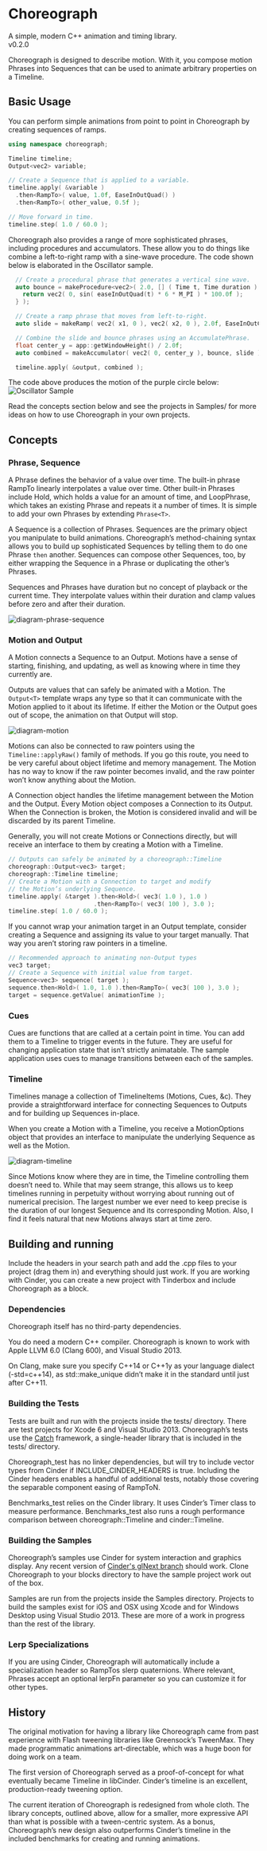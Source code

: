 # Choreograph

A simple, modern C++ animation and timing library.  
v0.2.0

Choreograph is designed to describe motion. With it, you compose motion Phrases into Sequences that can be used to animate arbitrary properties on a Timeline.

## Basic Usage

You can perform simple animations from point to point in Choreograph by creating sequences of ramps.

```c++
using namespace choreograph;

Timeline timeline;
Output<vec2> variable;

// Create a Sequence that is applied to a variable.
timeline.apply( &variable )
  .then<RampTo>( value, 1.0f, EaseInOutQuad() )
  .then<RampTo>( other_value, 0.5f );

// Move forward in time.
timeline.step( 1.0 / 60.0 );
```

Choreograph also provides a range of more sophisticated phrases, including procedures and accumulators. These allow you to do things like combine a left-to-right ramp with a sine-wave procedure. The code shown below is elaborated in the Oscillator sample.

```c++
  // Create a procedural phrase that generates a vertical sine wave.
  auto bounce = makeProcedure<vec2>( 2.0, [] ( Time t, Time duration ) {
    return vec2( 0, sin( easeInOutQuad(t) * 6 * M_PI ) * 100.0f );
  } );

  // Create a ramp phrase that moves from left-to-right.
  auto slide = makeRamp( vec2( x1, 0 ), vec2( x2, 0 ), 2.0f, EaseInOutCubic() );

  // Combine the slide and bounce phrases using an AccumulatePhrase.
  float center_y = app::getWindowHeight() / 2.0f;
  auto combined = makeAccumulator( vec2( 0, center_y ), bounce, slide );

  timeline.apply( &output, combined );
```

The code above produces the motion of the purple circle below:
![Oscillator Sample](https://cloud.githubusercontent.com/assets/81553/4703448/2a5214ac-586b-11e4-9db5-7b081b4011c3.gif)

Read the concepts section below and see the projects in Samples/ for more ideas on how to use Choreograph in your own projects.

## Concepts

### Phrase, Sequence

A Phrase defines the behavior of a value over time. The built-in phrase RampTo linearly interpolates a value over time. Other built-in Phrases include Hold, which holds a value for an amount of time, and LoopPhrase, which takes an existing Phrase and repeats it a number of times. It is simple to add your own Phrases by extending `Phrase<T>`.

A Sequence is a collection of Phrases. Sequences are the primary object you manipulate to build animations. Choreograph’s method-chaining syntax allows you to build up sophisticated Sequences by telling them to do one Phrase `then` another. Sequences can compose other Sequences, too, by either wrapping the Sequence in a Phrase or duplicating the other’s Phrases.

Sequences and Phrases have duration but no concept of playback or the current time. They interpolate values within their duration and clamp values before zero and after their duration.

![diagram-phrase-sequence](https://cloud.githubusercontent.com/assets/81553/4703002/31e31d32-5867-11e4-8296-f6887338dd99.jpg)

### Motion and Output

A Motion connects a Sequence to an Output. Motions have a sense of starting, finishing, and updating, as well as knowing where in time they currently are.

Outputs are values that can safely be animated with a Motion. The `Output<T>` template wraps any type so that it can communicate with the Motion applied to it about its lifetime. If either the Motion or the Output goes out of scope, the animation on that Output will stop.

![diagram-motion](https://cloud.githubusercontent.com/assets/81553/4703117/2268d490-5868-11e4-8435-789f83e07eee.jpg)

Motions can also be connected to raw pointers using the `Timeline::applyRaw()` family of methods. If you go this route, you need to be very careful about object lifetime and memory management. The Motion has no way to know if the raw pointer becomes invalid, and the raw pointer won’t know anything about the Motion.

A Connection object handles the lifetime management between the Motion and the Output. Every Motion object composes a Connection to its Output. When the Connection is broken, the Motion is considered invalid and will be discarded by its parent Timeline.

Generally, you will not create Motions or Connections directly, but will receive an interface to them by creating a Motion with a Timeline.

```c++
// Outputs can safely be animated by a choreograph::Timeline
choreograph::Output<vec3> target;
choreograph::Timeline timeline;
// Create a Motion with a Connection to target and modify
// the Motion’s underlying Sequence.
timeline.apply( &target ).then<Hold>( vec3( 1.0 ), 1.0 )
                        .then<RampTo>( vec3( 100 ), 3.0 );
timeline.step( 1.0 / 60.0 );
```

If you cannot wrap your animation target in an Output template, consider creating a Sequence and assigning its value to your target manually. That way you aren’t storing raw pointers in a timeline.

```c++
// Recommended approach to animating non-Output types
vec3 target;
// Create a Sequence with initial value from target.
Sequence<vec3> sequence( target );
sequence.then<Hold>( 1.0, 1.0 ).then<RampTo>( vec3( 100 ), 3.0 );
target = sequence.getValue( animationTime );
```

### Cues

Cues are functions that are called at a certain point in time. You can add them to a Timeline to trigger events in the future. They are useful for changing application state that isn’t strictly animatable. The sample application uses cues to manage transitions between each of the samples.

### Timeline
Timelines manage a collection of TimelineItems (Motions, Cues, &c). They provide a straightforward interface for connecting Sequences to Outputs and for building up Sequences in-place.

When you create a Motion with a Timeline, you receive a MotionOptions object that provides an interface to manipulate the underlying Sequence as well as the Motion.

![diagram-timeline](https://cloud.githubusercontent.com/assets/81553/4703003/31f3155c-5867-11e4-932d-5e8cd5da1c33.jpg)

Since Motions know where they are in time, the Timeline controlling them doesn’t need to. While that may seem strange, this allows us to keep timelines running in perpetuity without worrying about running out of numerical precision. The largest number we ever need to keep precise is the duration of our longest Sequence and its corresponding Motion. Also, I find it feels natural that new Motions always start at time zero.

## Building and running

Include the headers in your search path and add the .cpp files to your project (drag them in) and everything should just work. If you are working with Cinder, you can create a new project with Tinderbox and include Choreograph as a block.

### Dependencies

Choreograph itself has no third-party dependencies.

You do need a modern C++ compiler. Choreograph is known to work with Apple LLVM 6.0 (Clang 600), and Visual Studio 2013.

On Clang, make sure you specify C++14 or C++1y as your language dialect (-std=c++14), as std::make_unique didn’t make it in the standard until just after C++11.

### Building the Tests

Tests are built and run with the projects inside the tests/ directory. There are test projects for Xcode 6 and Visual Studio 2013. Choreograph’s tests use the [Catch](https://github.com/philsquared/Catch) framework, a single-header library that is included in the tests/ directory.

Choreograph_test has no linker dependencies, but will try to include vector types from Cinder if INCLUDE_CINDER_HEADERS is true. Including the Cinder headers enables a handful of additional tests, notably those covering the separable component easing of RampToN.

Benchmarks_test relies on the Cinder library. It uses Cinder’s Timer class to measure performance. Benchmarks_test also runs a rough performance comparison between choreograph::Timeline and cinder::Timeline.

### Building the Samples

Choreograph’s samples use Cinder for system interaction and graphics display. Any recent version of [Cinder's glNext branch](https://github.com/cinder/cinder/tree/glNext) should work. Clone Choreograph to your blocks directory to have the sample project work out of the box.

Samples are run from the projects inside the Samples directory. Projects to build the samples exist for iOS and OSX using Xcode and for Windows Desktop using Visual Studio 2013. These are more of a work in progress than the rest of the library.

### Lerp Specializations
If you are using Cinder, Choreograph will automatically include a specialization header so RampTos slerp quaternions. Where relevant, Phrases accept an optional lerpFn parameter so you can customize it for other types.

## History

The original motivation for having a library like Choreograph came from past experience with Flash tweening libraries like Greensock’s TweenMax. They made programmatic animations art-directable, which was a huge boon for doing work on a team.

The first version of Choreograph served as a proof-of-concept for what eventually became Timeline in libCinder. Cinder’s timeline is an excellent, production-ready tweening option.

The current iteration of Choreograph is redesigned from whole cloth. The library concepts, outlined above, allow for a smaller, more expressive API than what is possible with a tween-centric system. As a bonus, Choreograph’s new design also outperforms Cinder’s timeline in the included benchmarks for creating and running animations.
